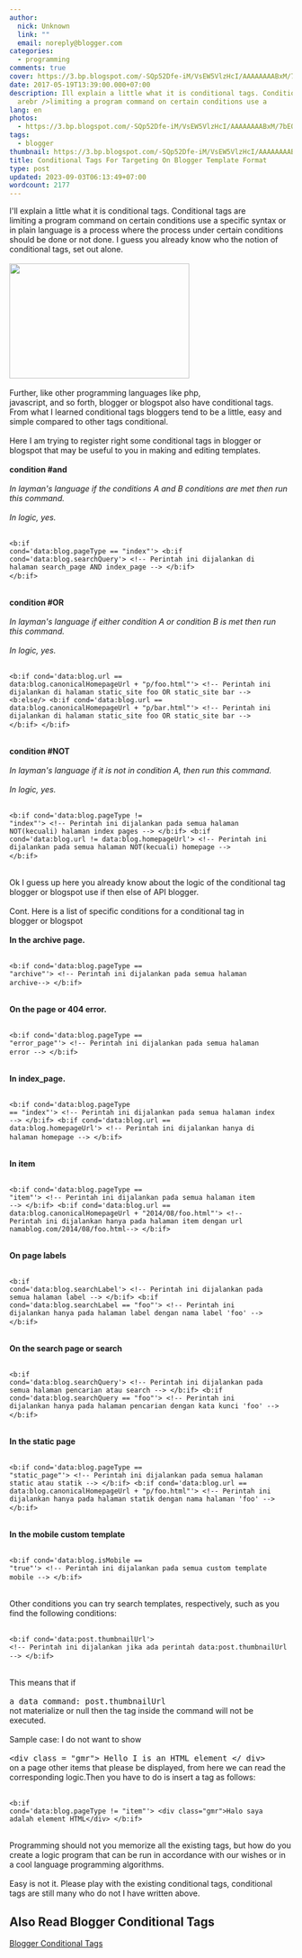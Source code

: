 ```yaml
---
author:
  nick: Unknown
  link: ""
  email: noreply@blogger.com
categories:
  - programming
comments: true
cover: https://3.bp.blogspot.com/-SQp52Dfe-iM/VsEW5VlzHcI/AAAAAAAABxM/7bEQbN_owsk/s320/gambar-conditional-tag-blogger-min.jpg
date: 2017-05-19T13:39:00.000+07:00
description: Ill explain a little what it is conditional tags. Conditional tags
  arebr />limiting a program command on certain conditions use a
lang: en
photos:
  - https://3.bp.blogspot.com/-SQp52Dfe-iM/VsEW5VlzHcI/AAAAAAAABxM/7bEQbN_owsk/s320/gambar-conditional-tag-blogger-min.jpg
tags:
  - blogger
thumbnail: https://3.bp.blogspot.com/-SQp52Dfe-iM/VsEW5VlzHcI/AAAAAAAABxM/7bEQbN_owsk/s320/gambar-conditional-tag-blogger-min.jpg
title: Conditional Tags For Targeting On Blogger Template Format
type: post
updated: 2023-09-03T06:13:49+07:00
wordcount: 2177
---
```


I'll explain a little what it is conditional tags. Conditional tags are<br>limiting a program command on certain conditions use a specific syntax or<br>in plain language is a process where the process under certain conditions<br>should be done or not done. I guess you already know who the notion of<br>conditional tags, set out alone.<br><br><img height="204" src="https://3.bp.blogspot.com/-SQp52Dfe-iM/VsEW5VlzHcI/AAAAAAAABxM/7bEQbN_owsk/s320/gambar-conditional-tag-blogger-min.jpg" width="320"><br><br>Further, like other programming languages ​​like php,<br>javascript, and so forth, blogger or blogspot also have conditional tags.<br>From what I learned conditional tags bloggers tend to be a little, easy and<br>simple compared to other tags conditional.<br><br>Here I am trying to register right some conditional tags in blogger or<br>blogspot that may be useful to you in making and editing templates.<br><br><strong>condition #and</strong><br><strong><br></strong><em>    In layman's language if the conditions A and B conditions are met then run<br>    this command.<br></em><br><em>In logic, yes.</em><br><br><pre><code>&lt;b:if cond='data:blog.pageType == "index"'&gt; &lt;b:if cond='data:blog.searchQuery'&gt; &lt;!-- Perintah ini dijalankan di halaman search_page AND index_page --&gt; &lt;/b:if&gt; &lt;/b:if&gt;</code> </pre><br><strong>condition #OR</strong><br><br><em>    In layman's language if either condition A or condition B is met then run<br>    this command.<br></em><br><em>In logic, yes.</em><br><br><pre><code>&lt;b:if cond='data:blog.url == data:blog.canonicalHomepageUrl + "p/foo.html"'&gt; &lt;!-- Perintah ini dijalankan di halaman static_site foo OR static_site bar --&gt; &lt;b:else/&gt; &lt;b:if cond='data:blog.url == data:blog.canonicalHomepageUrl + "p/bar.html"'&gt; &lt;!-- Perintah ini dijalankan di halaman static_site foo OR static_site bar --&gt; &lt;/b:if&gt; &lt;/b:if&gt;</code> </pre><br><strong>condition #NOT</strong><br><br><em>    In layman's language if it is not in condition A, then run this command.<br></em><br><em>In logic, yes.</em><br><br><pre><code>&lt;b:if cond='data:blog.pageType != "index"'&gt; &lt;!-- Perintah ini dijalankan pada semua halaman NOT(kecuali) halaman index pages --&gt; &lt;/b:if&gt; &lt;b:if cond='data:blog.url != data:blog.homepageUrl'&gt; &lt;!-- Perintah ini dijalankan pada semua halaman NOT(kecuali) homepage --&gt; &lt;/b:if&gt;</code> </pre><br>Ok I guess up here you already know about the logic of the conditional tag<br>blogger or blogspot use if then else of API blogger.<br><br>Cont. Here is a list of specific conditions for a conditional tag in<br>blogger or blogspot<br><br><strong>In the archive page.</strong><br><br><pre><code>&lt;b:if cond='data:blog.pageType == "archive"'&gt; &lt;!-- Perintah ini dijalankan pada semua halaman archive--&gt; &lt;/b:if&gt;</code> </pre><br><strong>On the page or 404 error.</strong><br><br><pre><code>&lt;b:if cond='data:blog.pageType == "error_page"'&gt; &lt;!-- Perintah ini dijalankan pada semua halaman error --&gt; &lt;/b:if&gt;</code> </pre><br><strong>In index_page.</strong><br><br><pre><code>&lt;b:if cond='data:blog.pageType == "index"'&gt; &lt;!-- Perintah ini dijalankan pada semua halaman index --&gt; &lt;/b:if&gt; &lt;b:if cond='data:blog.url == data:blog.homepageUrl'&gt; &lt;!-- Perintah ini dijalankan hanya di halaman homepage --&gt; &lt;/b:if&gt;</code> </pre><br><strong>In item</strong><br><br><pre><code>&lt;b:if cond='data:blog.pageType == "item"'&gt; &lt;!-- Perintah ini dijalankan pada semua halaman item --&gt; &lt;/b:if&gt; &lt;b:if cond='data:blog.url == data:blog.canonicalHomepageUrl + "2014/08/foo.html"'&gt; &lt;!-- Perintah ini dijalankan hanya pada halaman item dengan url namablog.com/2014/08/foo.html--&gt; &lt;/b:if&gt;</code> </pre><br><strong>On page labels</strong><br><br><pre><code>&lt;b:if cond='data:blog.searchLabel'&gt; &lt;!-- Perintah ini dijalankan pada semua halaman label --&gt; &lt;/b:if&gt; &lt;b:if cond='data:blog.searchLabel == "foo"'&gt; &lt;!-- Perintah ini dijalankan hanya pada halaman label dengan nama label 'foo' --&gt; &lt;/b:if&gt;</code> </pre><br><strong>On the search page or search</strong><br><br><pre><code>&lt;b:if cond='data:blog.searchQuery'&gt; &lt;!-- Perintah ini dijalankan pada semua halaman pencarian atau search --&gt; &lt;/b:if&gt; &lt;b:if cond='data:blog.searchQuery == "foo"'&gt; &lt;!-- Perintah ini dijalankan hanya pada halaman pencarian dengan kata kunci 'foo' --&gt; &lt;/b:if&gt;</code> </pre><br><strong>In the static page</strong><br><br><pre><code>&lt;b:if cond='data:blog.pageType == "static_page"'&gt; &lt;!-- Perintah ini dijalankan pada semua halaman static atau statik --&gt; &lt;/b:if&gt; &lt;b:if cond='data:blog.url == data:blog.canonicalHomepageUrl + "p/foo.html"'&gt; &lt;!-- Perintah ini dijalankan hanya pada halaman statik dengan nama halaman 'foo' --&gt; &lt;/b:if&gt;</code> </pre><br><strong>In the mobile custom template</strong><br><br><pre><code>&lt;b:if cond='data:blog.isMobile == "true"'&gt; &lt;!-- Perintah ini dijalankan pada semua custom template mobile --&gt; &lt;/b:if&gt;</code> </pre><br>Other conditions you can try search templates, respectively, such as you<br>find the following conditions:<br><br><pre><code>&lt;b:if cond='data:post.thumbnailUrl'&gt; &lt;!-- Perintah ini dijalankan jika ada perintah data:post.thumbnailUrl --&gt; &lt;/b:if&gt;</code> </pre><br>This means that if<br><br><kbd>a data command: post.thumbnailUrl</kbd><br>not materialize or null then the tag inside the command will not be<br>executed.<br><br>Sample case: I do not want to show<br><br><kbd>&lt;div class = "gmr"&gt; Hello I is an HTML element &lt;/ div&gt;</kbd><br>on a page other items that please be displayed, from here we can read the<br>corresponding logic.Then you have to do is insert a tag as follows:<br><br><pre><code>&lt;b:if cond='data:blog.pageType != "item"'&gt; &lt;div class="gmr"&gt;Halo saya adalah element HTML&lt;/div&gt; &lt;/b:if&gt;</code> </pre><br>Programming should not you memorize all the existing tags, but how do you<br>create a logic program that can be run in accordance with our wishes or in<br>a cool language programming algorithms.<br><br>Easy is not it. Please play with the existing conditional tags, conditional<br>tags are still many who do not I have written above.

## Also Read Blogger Conditional Tags
[Blogger Conditional Tags](/2021/12/18/blogger-conditional-tags.md)